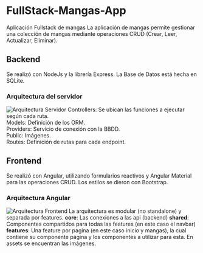 # FullStack-Mangas-App
Aplicación Fullstack de mangas
La aplicación de mangas permite gestionar una colección de mangas mediante operaciones CRUD (Crear, Leer, Actualizar, Eliminar).

## Backend
Se realizó con NodeJs y la librería Express.
La Base de Datos está hecha en SQLite.

### Arquitectura del servidor
![Arquitectura Servidor](https://github.com/user-attachments/assets/31c1a931-0dba-44bc-b733-d39781ef5a47)
Controllers: Se ubican las funciones a ejecutar según cada ruta.  
Models: Definición de los ORM.  
Providers: Servicio de conexión con la BBDD.  
Public: Imágenes.  
Routes: Definición de rutas para cada endpoint.  


## Frontend
Se realizó con Angular, utilizando formularios reactivos y Angular Material para las operaciones CRUD.
Los estilos se dieron con Bootstrap.

### Arquitectura Angular
![Arquitectura Frontend](https://github.com/user-attachments/assets/a1dd4e38-cd84-4729-b471-dc8a249c2aad)
La arquitectura es modular (no standalone) y separada por features.
**core**: Las conexiones a las api (backend)
**shared**: Componentes compartidos para todas las features (en este caso el navbar)
**features**: Una feature por pagina (en este caso inicio y mangas), la cual contiene su componente página y los componentes a utilizar para esta.
En assets se encuentran las imágenes.
